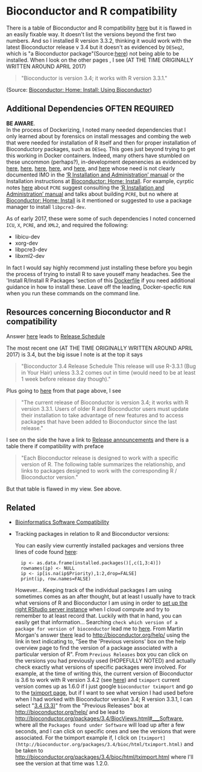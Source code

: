 Bioconductor and R compatibility
================================

There is a table of Bioconductor and R compatibility [here](http://www.bioconductor.org/about/release-announcements/#release-announcements)
but it is flawed in an easily fixable way. It doesn't list the versions beyond the first two numbers.
And so I installed R version 3.3.2, thinking it would work with the latest Bioconductor release v 3.4 but it doesn't as evidenced by `DESeq2`, which is "a Bioconductor package"(Source:[here](http://seqanswers.com/forums/showthread.php?t=42183)) not being able to be installed. When I look on the other pages , I see (AT THE TIME ORIGINALLY WRITTEN AROUND APRIL 2017) 

> "Bioconductor is version 3.4; it works with R version 3.3.1."

(Source: [Bioconductor: Home: Install: Using Bioconductor](http://www.bioconductor.org/install/))






Additional Dependencies **OFTEN REQUIRED**
------------------------------------------

**BE AWARE**.  
In the process of Dockerizing, I noted many needed dependencies that I only learned about by forensics on install messages and combing the web that were needed for installation of R itself and then for proper installation of Bioconductory packages, such as `DESeq`. This goes just beyond trying to get this working in Docker containers. Indeed, many others have stumbled on these uncommon (perhaps?), in-development depenencies as evidenced by [here](https://support.bioconductor.org/p/47170/), [here](https://support.bioconductor.org/p/54381/), [here](https://support.bioconductor.org/p/90750/), [here](https://stat.ethz.ch/pipermail/r-devel/2015-November/072073.html), and [here](https://groups.google.com/forum/#!topic/poedit/3NwGlp-QbfA), and [here](https://ubuntuforums.org/archive/index.php/t-23570.html) whose need is not clearly documented IMO in the [‘R Installation and Administration’ manual](https://cran.r-project.org/doc/manuals/r-release/R-admin.html) or the Installation instructions at [Bioconductor: Home: Install](http://www.bioconductor.org/install/). For example, cyrptic notes [here](https://www.r-statistics.com/2016/05/r-3-3-0-is-released/) about `PCRE` suggest consulting the [‘R Installation and Administration’ manual](https://cran.r-project.org/doc/manuals/r-release/R-admin.html) and talks about building `PCRE`, but no where at [Bioconductor: Home: Install](http://www.bioconductor.org/install/) is it mentioned or suggested to use a package manager to install `libpcre3-dev`.

As of early 2017, these were some of such dependencies I noted concerned `ICU`, `X`, `PCRE`, and `XML2`, and required the following:

* libicu-dev
* xorg-dev
* libpcre3-dev
* libxml2-dev

In fact I would say highly recommend just installing these before you begin the process of trying to install R to save youself many headaches.
See the 'Install R/Install R Packages 'section of this [Dockerfile](https://github.com/fomightez/rnaseq_wang/blob/master/Dockerfile) if you need additional guidance in how to install these. Leave off the leading, Docker-specfic `RUN ` when you run these commands on the command line.



Resources concerning Bioconductor and R compatibility
------------------------------------------------------

Answer [here](http://seqanswers.com/forums/showthread.php?t=42183) leads to [Release Schedule](http://www.bioconductor.org/developers/release-schedule/ )

The most recent one (AT THE TIME ORIGINALLY WRITTEN AROUND APRIL 2017) is 3.4, but the big issue I note is at the top it says
> "Bioconductor 3.4 Release Schedule
This release will use R-3.3.1 (Bug in Your Hair) unless 3.3.2 comes out in time (would need to be at least 1 week before release day though)."

Plus going to [here](http://www.bioconductor.org/install/) from that page above, I see
> "The current release of Bioconductor is version 3.4; it works with R version 3.3.1. Users of older R and Bioconductor users must update their installation to take advantage of new features and to access packages that have been added to Bioconductor since the last release."

I see on the side the have a link to [Release announcements](http://www.bioconductor.org/about/release-announcements/#release-announcements) and there is a table there if compatibility with preface
> "Each Bioconductor release is designed to work with a specific version of R. The following table summarizes the relationship, and links to packages designed to work with the corresponding R / Bioconductor version."

But that table is flawed in my view. See above.



Related
-------

- [Bioinformatics Software Compatibility](http://bioinformatics-software-compatibility.readthedocs.io/en/latest/)

- Tracking packages in relation to R and Bioconductor versions:

	You can easily view currently installed packages and versions three lines of code found [here](https://heuristicandrew.blogspot.com/2015/06/list-of-user-installed-r-packages-and.html):

		ip <- as.data.frame(installed.packages()[,c(1,3:4)])
		rownames(ip) <- NULL
		ip <- ip[is.na(ip$Priority),1:2,drop=FALSE]
		print(ip, row.names=FALSE)


	However...
	Keeping track of the individual packages I am using sometimes comes as an after thought, but at least I usually have to track what versions of R and Bioconductor I am using in order to [set up the right RStudio server instance](http://www.louisaslett.com/RStudio_AMI/) when I cloud compute and try to remember to at least record that. Luckily with that in hand, you can easily get that information...
	Searching `check which version of a package for version of bioconductor` lead me to [here]( https://www.biostars.org/p/121699/#121721).
	From Martin Morgan's answer [there](https://www.biostars.org/p/121699/#121721) lead to http://bioconductor.org/help/ using the link in text indicating to, "See the 'Previous versions' box on the help overview page to find the version of a package associated with a particular version of R". From `Previous Releases` box you can click on the versions you had previously used (HOPEFULLY NOTED) and actually check exactly what versions of specific packages were involved. For example, at the time of writing this, the current version of Bioconductor is 3.6 to work with R version 3.4.2 (see [here](https://bioconductor.org/news/bioc_3_6_release/)) and `tximport` current version comes up as 1.6.0 if I just google `bioconductor tximport` and go to the [tximport page](https://bioconductor.org/packages/release/bioc/html/tximport.html), but if I want to see what version I had used before when I had worked with Bioconductor version 3.4; R version 3.3.1, I can select "[3.4 (3.3)](http://bioconductor.org/packages/3.4/BiocViews.html#___Software)" from the "Previous Releases" box at http://bioconductor.org/help/ and be lead to http://bioconductor.org/packages/3.4/BiocViews.html#___Software, where all the `Packages found under Software` will load up after a few seconds, and I can click on specific ones and see the versions that were associated. For the tximport example if, I click on `[tximport](http://bioconductor.org/packages/3.4/bioc/html/tximport.html)` and be taken to http://bioconductor.org/packages/3.4/bioc/html/tximport.html where I'll see the version at that time was 1.2.0.
